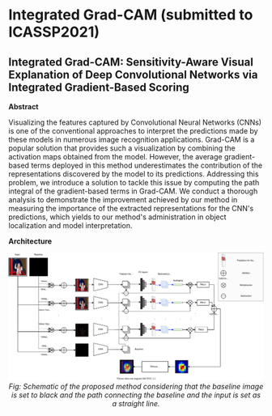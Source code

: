 # Integrated Grad-CAM (submitted to ICASSP2021)

## Integrated Grad-CAM: Sensitivity-Aware Visual Explanation of Deep Convolutional Networks via Integrated Gradient-Based Scoring 

**Abstract**

Visualizing the features captured by Convolutional Neural Networks (CNNs) is one of the conventional approaches to interpret the predictions made by these models in numerous image recognition applications. Grad-CAM is a popular solution that provides such a visualization by combining the activation maps obtained from the model. However, the average gradient-based terms deployed in this method underestimates the contribution of the representations discovered by the model to its predictions. Addressing this problem, we introduce a solution to tackle this issue by computing the path integral of the gradient-based terms in Grad-CAM. We conduct a thorough analysis to demonstrate the improvement achieved by our method in measuring the importance of the extracted representations for the CNN's predictions, which yields to our method's administration in object localization and model interpretation.

**Architecture**

<p align="center">
    <img src="docs/IGCAM-arch.svg" alt="Architecture of Integrated Grad-CAM" />
    <br>
    <em>Fig: Schematic of the proposed method considering that the baseline image is set to black and the path connecting the baseline and the input is set as a straight line.</em>
</p>


